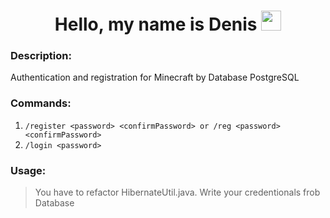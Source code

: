 <h1 align="center">Hello, my name is Denis</a> 
<img src="https://github.com/blackcater/blackcater/raw/main/images/Hi.gif" height="32"/></h1>

### Description: ###
Authentication and registration for Minecraft by Database PostgreSQL
 

### Commands: ###
1. ```/register <password> <confirmPassword> or /reg <password> <confirmPassword> ```
2.  ```/login <password> ```

 ### Usage: ###
> You have to refactor HibernateUtil.java. Write your credentionals frob Database
